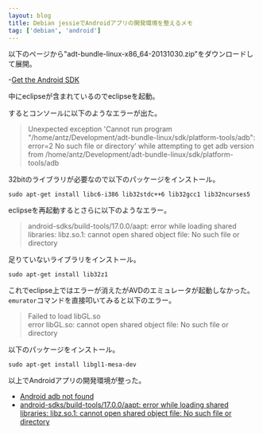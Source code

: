 ```yaml
---
layout: blog
title: Debian jessieでAndroidアプリの開発環境を整えるメモ
tag: ['debian', 'android']
---
```




以下のページから"adt-bundle-linux-x86_64-20131030.zip"をダウンロードして展開。

-[Get the Android SDK](http://developer.android.com/sdk/index.html)

中にeclipseが含まれているのでeclipseを起動。

するとコンソールに以下のようなエラーが出た。

> Unexpected exception 'Cannot run program "/home/antz/Development/adt-bundle-linux/sdk/platform-tools/adb": error=2 No such file or directory' while attempting to get adb version from /home/antz/Development/adt-bundle-linux/sdk/platform-tools/adb

32bitのライブラリが必要なので以下のパッケージをインストール。

~~~~
sudo apt-get install libc6-i386 lib32stdc++6 lib32gcc1 lib32ncurses5
~~~~

eclipseを再起動するとさらに以下のようなエラー。

> android-sdks/build-tools/17.0.0/aapt: error while loading shared libraries: libz.so.1: cannot open shared object file: No such file or directory

足りていないライブラリをインストール。

~~~~
sudo apt-get install lib32z1
~~~~

これでeclipse上ではエラーが消えたがAVDのエミュレータが起動しなかった。
`emurator`コマンドを直接叩いてみると以下のエラー。

> Failed to load libGL.so  
> error libGL.so: cannot open shared object file: No such file or directory

以下のパッケージをインストール。

~~~~
sudo apt-get install libgl1-mesa-dev
~~~~

以上でAndroidアプリの開発環境が整った。

- [Android adb not found](http://stackoverflow.com/questions/13571145/android-adb-not-found)
- [android-sdks/build-tools/17.0.0/aapt: error while loading shared libraries: libz.so.1: cannot open shared object file: No such file or directory](http://stackoverflow.com/questions/17020298/android-sdks-build-tools-17-0-0-aapt-error-while-loading-shared-libraries-libz)
